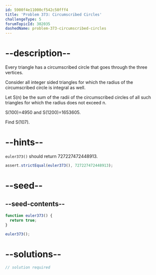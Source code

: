 ```yaml
---
id: 5900f4e11000cf542c50fff4
title: 'Problem 373: Circumscribed Circles'
challengeType: 5
forumTopicId: 302035
dashedName: problem-373-circumscribed-circles
---
```


# --description--

Every triangle has a circumscribed circle that goes through the three vertices.

Consider all integer sided triangles for which the radius of the circumscribed circle is integral as well.

Let S(n) be the sum of the radii of the circumscribed circles of all such triangles for which the radius does not exceed n.

S(100)=4950 and S(1200)=1653605.

Find S(107).

# --hints--

`euler373()` should return 727227472448913.

```js
assert.strictEqual(euler373(), 727227472448913);
```

# --seed--

## --seed-contents--

```js
function euler373() {
  return true;
}

euler373();
```

# --solutions--

```js
// solution required
```
